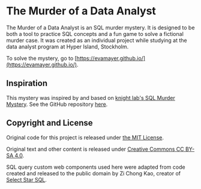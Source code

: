 # The Murder of a Data Analyst

The Murder of a Data Analyst is an SQL murder mystery. It is designed to be both a tool to practice SQL concepts and a fun game to solve a fictional murder case.
It was created as an individual project while studying at the data analyst program at Hyper Island, Stockholm. 

To solve the mystery, go to [https://evamayer.github.io/](https://evamayer.github.io/).

## Inspiration

This mystery was inspired by and based on [knight lab's SQL Murder Mystery](https://mystery.knightlab.com/). See the GitHub repository [here](https://github.com/NUKnightLab/sql-mysteries).

## Copyright and License

Original code for this project is released under [the MIT License](https://github.com/evamayer/evamayer.github.io/blob/master/LICENSE). 

Original text and other content is released under [Creative Commons CC BY-SA 4.0](https://creativecommons.org/licenses/by-sa/4.0/). 

SQL query custom web components used here were adapted from code created and released to the public domain by Zi Chong Kao, creator of [Select Star SQL](https://selectstarsql.com/).

